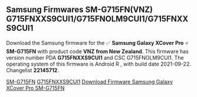 <h2>Samsung Firmwares SM-G715FN(VNZ) G715FNXXS9CUI1/G715FNOLM9CUI1/G715FNXXS9CUI1</h2>
Download the Samsung firmware for the ✅ <strong>Samsung Galaxy XCover Pro </strong> ⭐ <strong>SM-G715FN</strong> with product code <strong>VNZ</strong> <strong> from New Zealand</strong>. This firmware has version number PDA <strong>G715FNXXS9CUI1</strong> and CSC G715FNOLM9CUI1. The operating system of this firmware is Android R , with build date 2021-09-22. Changelist <strong>22145712</strong>.


[SM-G715FN](https://samfirm.shop/samsung/model/SM-G715FN)
[G715FNXXS9CUI1](https://samfirm.shop/samsung/pda/G715FNXXS9CUI1)
[Download Firmware Samsung Galaxy XCover Pro SM-G715FN](https://samfirm.shop/samsung/firmware/460320)
